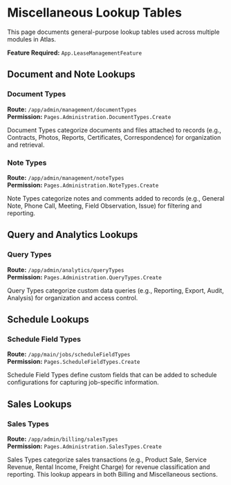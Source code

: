 # Miscellaneous Lookup Tables

This page documents general-purpose lookup tables used across multiple modules in Atlas.

**Feature Required:** `App.LeaseManagementFeature`

## Document and Note Lookups

### Document Types
**Route:** `/app/admin/management/documentTypes`  
**Permission:** `Pages.Administration.DocumentTypes.Create`

Document Types categorize documents and files attached to records (e.g., Contracts, Photos, Reports, Certificates, Correspondence) for organization and retrieval.

### Note Types
**Route:** `/app/admin/management/noteTypes`  
**Permission:** `Pages.Administration.NoteTypes.Create`

Note Types categorize notes and comments added to records (e.g., General Note, Phone Call, Meeting, Field Observation, Issue) for filtering and reporting.

## Query and Analytics Lookups

### Query Types
**Route:** `/app/admin/analytics/queryTypes`  
**Permission:** `Pages.Administration.QueryTypes.Create`

Query Types categorize custom data queries (e.g., Reporting, Export, Audit, Analysis) for organization and access control.

## Schedule Lookups

### Schedule Field Types
**Route:** `/app/main/jobs/scheduleFieldTypes`  
**Permission:** `Pages.ScheduleFieldTypes.Create`

Schedule Field Types define custom fields that can be added to schedule configurations for capturing job-specific information.

## Sales Lookups

### Sales Types
**Route:** `/app/admin/billing/salesTypes`  
**Permission:** `Pages.Administration.SalesTypes.Create`

Sales Types categorize sales transactions (e.g., Product Sale, Service Revenue, Rental Income, Freight Charge) for revenue classification and reporting. This lookup appears in both Billing and Miscellaneous sections.

